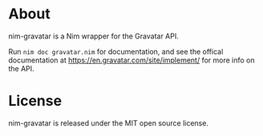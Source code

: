 About
=====

nim-gravatar is a Nim wrapper for the Gravatar API.

Run `nim doc gravatar.nim` for documentation, and see the offical documentation at https://en.gravatar.com/site/implement/ for more info on the API.

License
=======

nim-gravatar is released under the MIT open source license.
